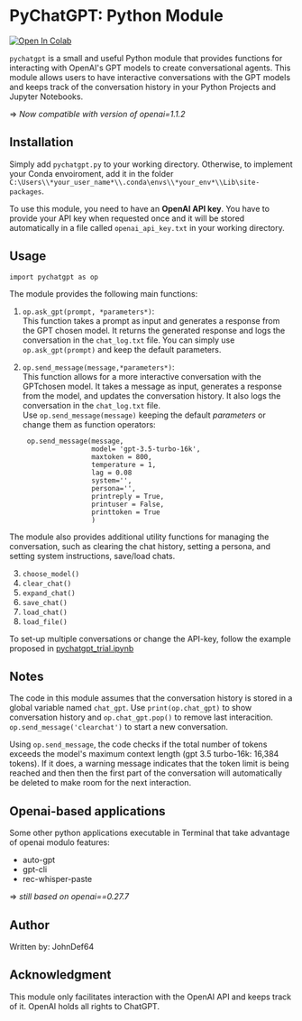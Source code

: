 # PyChatGPT: Python Module
[![Open In Colab](https://colab.research.google.com/assets/colab-badge.svg)](https://colab.research.google.com/github/johndef64/pychatgpt/blob/main/pychatgpt_trial.ipynb) 

`pychatgpt` is a small and useful Python module that provides functions for interacting with OpenAI's GPT models to create conversational agents. This module allows users to have interactive conversations with the GPT models and keeps track of the conversation history in your Python Projects and Jupyter Notebooks.

=> *Now compatible with version of openai=1.1.2*



## Installation

Simply add `pychatgpt.py` to your working directory. Otherwise, to implement your Conda envoiroment, add it in the folder `C:\Users\\*your_user_name*\\.conda\envs\\*your_env*\\Lib\site-packages`.

To use this module, you need to have an **OpenAI API key**. You have to provide your API key when requested once and it will be stored automatically in a file called `openai_api_key.txt` in your working directory.

## Usage
`import pychatgpt as op`

The module provides the following main functions:

1. `op.ask_gpt(prompt, *parameters*)`:  
This function takes a prompt as input and generates a response from the GPT chosen model. It returns the generated response and logs the conversation in the `chat_log.txt` file.
You can simply use `op.ask_gpt(prompt)` and keep the default parameters.

2. `op.send_message(message,*parameters*)`:  
This function allows for a more interactive conversation with the GPTchosen model. It takes a message as input, generates a response from the model, and updates the conversation history. It also logs the conversation in the `chat_log.txt` file.  
Use `op.send_message(message)` keeping the default *parameters* or change them as function operators:

        op.send_message(message,
                        model= 'gpt-3.5-turbo-16k',
                        maxtoken = 800,
                        temperature = 1,
                        lag = 0.08
                        system='',
                        persona='',
                        printreply = True,
                        printuser = False,
                        printtoken = True
                        )



The module also provides additional utility functions for managing the conversation, such as clearing the chat history, setting a persona, and setting system instructions, save/load chats.

3. `choose_model()`
4. `clear_chat()`
5. `expand_chat()`
6. `save_chat()`
7. `load_chat()`
8. `load_file()`

To set-up multiple conversations or change the API-key, follow the example proposed in [pychatgpt_trial.ipynb](https://github.com/johndef64/pychatgpt/blob/main/pychatgpt_trial.ipynb)

## Notes
The code in this module assumes that the conversation history is stored in a global variable named `chat_gpt`. Use `print(op.chat_gpt)` to show conversation history and `op.chat_gpt.pop()` to remove last interacition. `op.send_message('clearchat')` to start a new conversation.

Using `op.send_message`, the code checks if the total number of tokens exceeds the model's maximum context length (gpt 3.5 turbo-16k: 16,384 tokens). If it does, a warning message indicates that the token limit is being reached and then then the first part of the conversation will automatically be deleted to make room for the next interaction.

## Openai-based applications 
Some other python applications executable in Terminal that take advantage of openai modulo features:
- auto-gpt
- gpt-cli
- rec-whisper-paste

=> *still based on openai==0.27.7*



## Author
Written by: JohnDef64 

## Acknowledgment
This module only facilitates interaction with the OpenAI API and keeps track of it. OpenAI holds all rights to ChatGPT.
